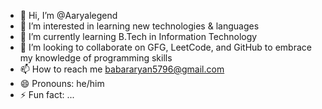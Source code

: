- 👋 Hi, I’m @Aaryalegend
- 👀 I’m interested in learning new technologies & languages
- 🌱 I’m currently learning B.Tech in Information Technology
- 💞️ I’m looking to collaborate on GFG, LeetCode, and GitHub to embrace my knowledge of programming skills
- 📫 How to reach me babararyan5796@gmail.com 
- 😄 Pronouns: he/him
- ⚡ Fun fact: ...

<!---
Aaryalegend/Aaryalegend is a ✨ special ✨ repository because its `README.md` (this file) appears on your GitHub profile.
You can click the Preview link to take a look at your changes.
--->
